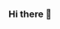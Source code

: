 ### Hi there 👋

<!--
**FratCan/FratCan** is a ✨ _special_ ✨ repository because its `README.md` (this file) appears on your GitHub profile.

Here are some ideas to get you started:

- 🔭 I’m currently working on ...
- 🌱 I’m currently learning ...
- 👯 I’m looking to collaborate on ...
- 🤔 I’m looking for help with ...
- 💬 Ask me about ...
- 📫 How to reach me: www.linkedin.com/in/fırat-can-özdemir-99b367218
- 😄 Pronouns: ...
- ⚡ Fun fact: ...
-->
